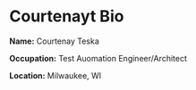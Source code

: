 # Courtenayt Bio

**Name:** Courtenay Teska

**Occupation:** Test Auomation Engineer/Architect
 
**Location:** Milwaukee, WI

